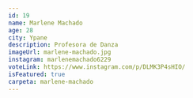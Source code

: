 ```yaml
---
id: 19
name: Marlene Machado
age: 28
city: Ypane
description: Profesora de Danza
imageUrl: marlene-machado.jpg
instagram: marlenemachado6229
voteLink: https://www.instagram.com/p/DLMK3P4sHIO/
isFeatured: true
carpeta: marlene-machado
---
```

